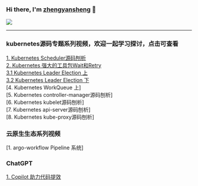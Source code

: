 

### Hi there, I'm [zhengyansheng](https://space.bilibili.com/390694664) 👋 

<a href="https://github.com/zhengyansheng/">
  <!-- Change the `github-readme-stats.anuraghazra1.vercel.app` to `github-readme-stats.vercel.app`  -->
  <img align="center" src="https://github-readme-stats.anuraghazra1.vercel.app/api/top-langs/?username=zhengyansheng&layout=compact&theme=material-palenight" />
</a>

<br />

---


### kubernetes源码专题系列视频，欢迎一起学习探讨，点击可查看
[1. Kubernetes Scheduler源码刨析](https://www.bilibili.com/video/BV1V24y1G7Ak/?spm_id_from=333.999.0.0)  
[2. Kubernetes 强大的工具包Wait和Retry](https://www.bilibili.com/video/BV16k4y1j7ZV/?spm_id_from=333.999.0.0)    
[3.1 Kubernetes Leader Election 上](https://www.bilibili.com/video/BV1FX4y1m7xS/?spm_id_from=333.999.0.0)  
[3.2 Kubernetes Leader Election 下](https://www.bilibili.com/video/BV1pz4y187HJ/?spm_id_from=333.999.0.0)   
[4. Kubernetes WorkQueue 上]   
[5. Kubernetes controller-manager源码刨析]  
[6. Kubernetes kubelet源码刨析]  
[7. Kubernetes api-server源码刨析]  
[8. Kubernetes kube-proxy源码刨析]  

### 云原生生态系列视频
[1. argo-workflow Pipeline 系统]  

### ChatGPT
[1. Copilot 助力代码提效](https://www.bilibili.com/video/BV1a24y1M7Y1/?spm_id_from=333.999.0.0)  


